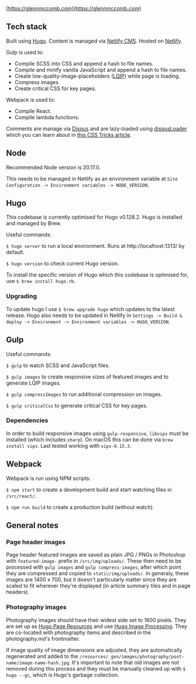 [https://glennmccomb.com](https://glennmccomb.com)

## Tech stack

Built using [Hugo](https://gohugo.io/). Content is managed via [Netlify CMS](https://www.netlifycms.org/). Hosted on [Netlify](https://www.netlify.com/).

Gulp is used to:

- Compile SCSS into CSS and append a hash to file names.
- Compile and minify vanilla JavaScript and append a hash to file names.
- Create low-quality-image-placeholders ([LQIP](https://www.guypo.com/introducing-lqip-low-quality-image-placeholders)) while page is loading.
- Compress images.
- Create critical CSS for key pages.

Webpack is used to:

- Compile React.
- Compile lambda functions.

Comments are manage via [Disqus](https://disqus.com/) and are lazy-loaded using [disqusLoader](https://github.com/osvaldasvalutis/disqusLoader.js/) which you can learn about in [this CSS Tricks article](https://css-tricks.com/lazy-loading-disqus-comments/).

## Node

Recommended Node version is 20.17.0.

This needs to be managed in Netlify as an environment variable at `Site Configuration -> Environment variables -> NODE_VERSION`.

## Hugo

This codebase is currently optimised for Hugo v0.128.2. Hugo is installed and managed by Brew.

Useful commands: 

`$ hugo server` to run a local environment. Runs at http://localhost:1313/ by default.

`$ hugo version` to check current Hugo version.

To install the specific version of Hugo which this codebase is optimised for, use `$ brew install hugo.rb`.

### Upgrading

To update hugo I use `$ brew upgrade hugo` which updates to the latest release. Hugo also needs to be updated in Netlify in `Settings -> Build & deploy -> Environment -> Environment variables -> HUGO_VERSION`.

## Gulp

Useful commands:

`$ gulp` to watch SCSS and JavaScript files.

`$ gulp images` to create responsive sizes of featured images and to generate LQIP images.

`$ gulp compressImages` to run additional compression on images.

`$ gulp criticalCss` to generate critical CSS for key pages.

### Dependencies

In order to build responsive images using `gulp-responsive`, `libvips` must be installed (which includes `sharp`). On macOS this can be done via `brew install vips`. Last tested working with `vips-8.15.3`.

## Webpack

Webpack is run using NPM scripts:

`$ npm start` to create a development build and start watching files in `/src/react/`.

`$ npm run build` to create a production build (without watch).

## General notes

### Page header images

Page header featured images are saved as plain JPG / PNGs in Photoshop with `featured-image-` prefix in `/src/img/uploads/`. These then need to be processed with `gulp images` and `gulp compress-images`, after which point they are compressed and copied to `static/img/uploads/`. In generaly, these images are 1400 x 700, but it doesn't particularly matter since they are scaled to fit wherever they're displayed (in article summary tiles and in page headers).

### Photography images

Photography images should have their widest side set to 1600 pixels. They are set up as [Hugo Page Resources](https://gohugo.io/content-management/page-resources/) and use [Hugo Image Processing](https://gohugo.io/content-management/page-resources/). They are co-located with photography items and described in the photography.md's frontmatter. 

If image quality of image dimensions are adjusted, they are automatically regenerated and added to the `/resources/_gen/images/photography/post-name/image-name-hash.jpg`. It's important to note that old images are *not* removed during this process and they must be manually cleaned up with `$ hugo --gc`, which is Hugo's garbage collection.